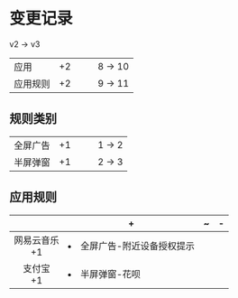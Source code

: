 # 变更记录

v2 -> v3

||||||
|-|:-:|:-:|:-:|:-:|
|应用|+2|||8 -> 10|
|应用规则|+2|||9 -> 11|

## 规则类别

||||||
|-|:-:|:-:|:-:|:-:|
|全屏广告|+1|||1 -> 2|
|半屏弹窗|+1|||2 -> 3|

## 应用规则

||+|~|-|
|:-:|-|-|-|
|网易云音乐<br>+1|<li>全屏广告-附近设备授权提示|||
|支付宝<br>+1|<li>半屏弹窗-花呗|||
